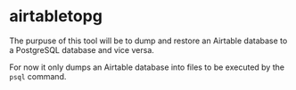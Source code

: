 # airtabletopg

The purpuse of this tool will be to dump and restore an Airtable database to a PostgreSQL database and vice versa.

For now it only dumps an Airtable database into files to be executed by the `psql` command.